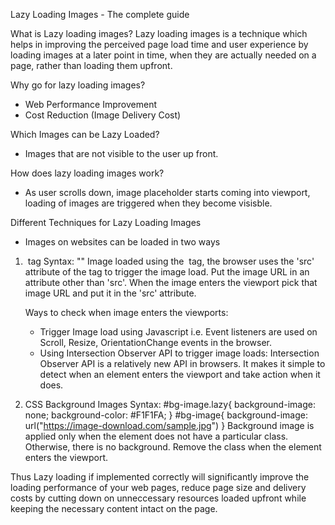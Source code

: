 Lazy Loading Images - The complete guide

What is Lazy loading images?
Lazy loading images is a technique which helps in improving the perceived page load time and user experience by loading images at a later point in time, 
when they are actually needed on a page, rather than loading them upfront.

Why go for lazy loading images?
- Web Performance Improvement
- Cost Reduction (Image Delivery Cost)

Which Images can be Lazy Loaded?
- Images that are not visible to the user up front.

How does lazy loading images work?
- As user scrolls down, image placeholder starts coming into viewport, loading of images are triggered when they become visisble.

Different Techniques for Lazy Loading Images
- Images on websites can be loaded in two ways
1. <img> tag
   Syntax: "<img src="" data-src="https://image-download.com/sample.jpg" />"
   Image loaded using the <img/> tag, the browser uses the 'src' attribute of the tag to trigger the image load.
   Put the image URL in an attribute other than 'src'. When the image enters the viewport pick that image URL and put it in the 'src' attribute.

   Ways to check when image enters the viewports:
	- Trigger Image load using Javascript i.e. Event listeners are used on Scroll, Resize, OrientationChange events in the browser.
	- Using Intersection Observer API to trigger image loads: Intersection Observer API is a relatively new API in browsers. It makes it simple to detect when an 
	element enters the viewport and take action when it does.

2. CSS Background Images
	Syntax: #bg-image.lazy{
		  background-image: none;
		  background-color: #F1F1FA;
		}
		#bg-image{
		  background-image: url("https://image-download.com/sample.jpg")
		}
	Background image is applied only when the element does not have a particular class. Otherwise, there is no background.
	Remove the class when the element enters the viewport.

Thus Lazy loading if implemented correctly will significantly improve the loading performance of your web pages, reduce page size and delivery costs by 
cutting down on unneccessary resources loaded upfront while keeping the necessary content intact on the page.
	



